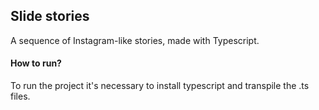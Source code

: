 ## Slide stories

A sequence of Instagram-like stories, made with Typescript.

#### How to run?

To run the project it's necessary to install typescript and transpile the .ts files.
